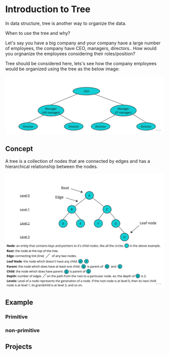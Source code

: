 # Introduction to Tree

In data structure, tree is another way to organize the data.

When to use the tree and why?

Let's say you have a big company and your company have a large number of employees, the company have CEO, managers, directors.. How would you orgnanize the employees considering their roles/position?

Tree should be considered here, lets's see how the company employees would be organized using the tree as the below image:

![data representation](./images/Company-employees-tree.jpg)



## Concept

A tree is a collection of nodes that are connected by edges and has a hierarchical relationship between the nodes.


![data representation](./images/Tree.jpg)


## Example 

### Primitive 


### non-primitive


## Projects








